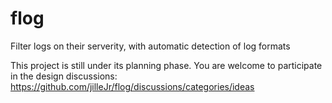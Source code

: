 # flog

Filter logs on their serverity, with automatic detection of log formats

This project is still under its planning phase. You are welcome to participate in the design discussions: https://github.com/jilleJr/flog/discussions/categories/ideas
